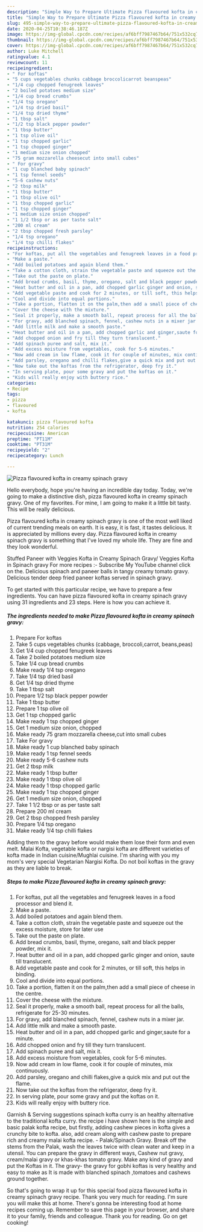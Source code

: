 ```yaml
---
description: "Simple Way to Prepare Ultimate Pizza flavoured kofta in creamy spinach gravy"
title: "Simple Way to Prepare Ultimate Pizza flavoured kofta in creamy spinach gravy"
slug: 495-simple-way-to-prepare-ultimate-pizza-flavoured-kofta-in-creamy-spinach-gravy
date: 2020-04-25T10:38:46.187Z
image: https://img-global.cpcdn.com/recipes/af6bff7987467b64/751x532cq70/pizza-flavoured-kofta-in-creamy-spinach-gravy-recipe-main-photo.jpg
thumbnail: https://img-global.cpcdn.com/recipes/af6bff7987467b64/751x532cq70/pizza-flavoured-kofta-in-creamy-spinach-gravy-recipe-main-photo.jpg
cover: https://img-global.cpcdn.com/recipes/af6bff7987467b64/751x532cq70/pizza-flavoured-kofta-in-creamy-spinach-gravy-recipe-main-photo.jpg
author: Luke Mitchell
ratingvalue: 4.1
reviewcount: 11
recipeingredient:
- " For koftas"
- "5 cups vegetables chunks cabbage broccolicarrot beanspeas"
- "1/4 cup chopped fenugreek leaves"
- "2 boiled potatoes medium size"
- "1/4 cup bread crumbs"
- "1/4 tsp oregano"
- "1/4 tsp dried basil"
- "1/4 tsp dried thyme"
- "1 tbsp salt"
- "1/2 tsp black pepper powder"
- "1 tbsp butter"
- "1 tsp olive oil"
- "1 tsp chopped garlic"
- "1 tsp chopped ginger"
- "1 medium size onion chopped"
- "75 gram mozzarella cheesecut into small cubes"
- " For gravy"
- "1 cup blanched baby spinach"
- "1 tsp fennel seeds"
- "5-6 cashew nuts"
- "2 tbsp milk"
- "1 tbsp butter"
- "1 tbsp olive oil"
- "1 tbsp chopped garlic"
- "1 tsp chopped ginger"
- "1 medium size onion chopped"
- "1 1/2 tbsp or as per taste salt"
- "200 ml cream"
- "2 tbsp chopped fresh parsley"
- "1/4 tsp oregano"
- "1/4 tsp chilli flakes"
recipeinstructions:
- "For koftas, put all the vegetables and fenugreek leaves in a food processor and blend it."
- "Make a paste."
- "Add boiled potatoes and again blend them."
- "Take a cotton cloth, strain the vegetable paste and squeeze out the excess moisture, store for later use"
- "Take out the paste on plate."
- "Add bread crumbs, basil, thyme, oregano, salt and black pepper powder, mix it."
- "Heat butter and oil in a pan, add chopped garlic ginger and onion, saute till translucent."
- "Add vegetable paste and cook for 2 minutes, or till soft, this helps in binding."
- "Cool and divide into equal portions."
- "Take a portion, flatten it on the palm,then add a small piece of cheese in the centre."
- "Cover the cheese with the mixture."
- "Seal it properly, make a smooth ball, repeat process for all the balls, refrigerate for 25-30 minutes."
- "For gravy, add blanched spinach, fennel, cashew nuts in a mixer jar."
- "Add little milk and make a smooth paste."
- "Heat butter and oil in a pan, add chopped garlic and ginger,saute for a minute."
- "Add chopped onion and fry till they turn translucent."
- "Add spinach puree and salt, mix it."
- "Add excess moisture from vegetables, cook for 5-6 minutes."
- "Now add cream in low flame, cook it for couple of minutes, mix continuously."
- "Add parsley, oregano and chilli flakes,give a quick mix and put out the flame."
- "Now take out the koftas from the refrigerator, deep fry it."
- "In serving plate, pour some gravy and put the koftas on it."
- "Kids will really enjoy with buttery rice."
categories:
- Recipe
tags:
- pizza
- flavoured
- kofta

katakunci: pizza flavoured kofta 
nutrition: 254 calories
recipecuisine: American
preptime: "PT11M"
cooktime: "PT31M"
recipeyield: "2"
recipecategory: Lunch

---
```



![Pizza flavoured kofta in creamy spinach gravy](https://img-global.cpcdn.com/recipes/af6bff7987467b64/751x532cq70/pizza-flavoured-kofta-in-creamy-spinach-gravy-recipe-main-photo.jpg)

Hello everybody, hope you're having an incredible day today. Today, we're going to make a distinctive dish, pizza flavoured kofta in creamy spinach gravy. One of my favorites. For mine, I am going to make it a little bit tasty. This will be really delicious.

Pizza flavoured kofta in creamy spinach gravy is one of the most well liked of current trending meals on earth. It is easy, it is fast, it tastes delicious. It is appreciated by millions every day. Pizza flavoured kofta in creamy spinach gravy is something that I've loved my whole life. They are fine and they look wonderful.

Stuffed Paneer with Veggies Kofta in Creamy Spinach Gravy/ Veggies Kofta in Spinach gravy For more recipes :- Subscribe My YouTube channel click on the. Delicious spinach and paneer balls in tangy creamy tomato gravy. Delicious tender deep fried paneer koftas served in spinach gravy.


To get started with this particular recipe, we have to prepare a few ingredients. You can have pizza flavoured kofta in creamy spinach gravy using 31 ingredients and 23 steps. Here is how you can achieve it.

<!--inarticleads1-->

##### The ingredients needed to make Pizza flavoured kofta in creamy spinach gravy:

1. Prepare  For koftas
1. Take 5 cups vegetables chunks (cabbage, broccoli,carrot, beans,peas)
1. Get 1/4 cup chopped fenugreek leaves
1. Take 2 boiled potatoes medium size
1. Take 1/4 cup bread crumbs
1. Make ready 1/4 tsp oregano
1. Take 1/4 tsp dried basil
1. Get 1/4 tsp dried thyme
1. Take 1 tbsp salt
1. Prepare 1/2 tsp black pepper powder
1. Take 1 tbsp butter
1. Prepare 1 tsp olive oil
1. Get 1 tsp chopped garlic
1. Make ready 1 tsp chopped ginger
1. Get 1 medium size onion, chopped
1. Make ready 75 gram mozzarella cheese,cut into small cubes
1. Take  For gravy
1. Make ready 1 cup blanched baby spinach
1. Make ready 1 tsp fennel seeds
1. Make ready 5-6 cashew nuts
1. Get 2 tbsp milk
1. Make ready 1 tbsp butter
1. Make ready 1 tbsp olive oil
1. Make ready 1 tbsp chopped garlic
1. Make ready 1 tsp chopped ginger
1. Get 1 medium size onion, chopped
1. Take 1 1/2 tbsp or as per taste salt
1. Prepare 200 ml cream
1. Get 2 tbsp chopped fresh parsley
1. Prepare 1/4 tsp oregano
1. Make ready 1/4 tsp chilli flakes


Adding them to the gravy before would make them lose their form and even melt. Malai Kofta, vegetable kofta or nargisi kofta are different varieties of kofta made in Indian cuisine/Mughlai cuisine. I&#39;m sharing with you my mom&#39;s very special Vegetarian Nargisi Kofta. Do not boil koftas in the gravy as they are liable to break. 

<!--inarticleads2-->

##### Steps to make Pizza flavoured kofta in creamy spinach gravy:

1. For koftas, put all the vegetables and fenugreek leaves in a food processor and blend it.
1. Make a paste.
1. Add boiled potatoes and again blend them.
1. Take a cotton cloth, strain the vegetable paste and squeeze out the excess moisture, store for later use
1. Take out the paste on plate.
1. Add bread crumbs, basil, thyme, oregano, salt and black pepper powder, mix it.
1. Heat butter and oil in a pan, add chopped garlic ginger and onion, saute till translucent.
1. Add vegetable paste and cook for 2 minutes, or till soft, this helps in binding.
1. Cool and divide into equal portions.
1. Take a portion, flatten it on the palm,then add a small piece of cheese in the centre.
1. Cover the cheese with the mixture.
1. Seal it properly, make a smooth ball, repeat process for all the balls, refrigerate for 25-30 minutes.
1. For gravy, add blanched spinach, fennel, cashew nuts in a mixer jar.
1. Add little milk and make a smooth paste.
1. Heat butter and oil in a pan, add chopped garlic and ginger,saute for a minute.
1. Add chopped onion and fry till they turn translucent.
1. Add spinach puree and salt, mix it.
1. Add excess moisture from vegetables, cook for 5-6 minutes.
1. Now add cream in low flame, cook it for couple of minutes, mix continuously.
1. Add parsley, oregano and chilli flakes,give a quick mix and put out the flame.
1. Now take out the koftas from the refrigerator, deep fry it.
1. In serving plate, pour some gravy and put the koftas on it.
1. Kids will really enjoy with buttery rice.


Garnish &amp; Serving suggestions spinach kofta curry is an healthy alternative to the traditional kofta curry. the recipe i have shown here is the simple and basic palak kofta recipe, but firstly, adding cashew pieces in kofta gives a crunchy bite to kofta. also, add cream along with cashew paste to prepare rich and creamy malai kofta recipe. - Palak/Spinach Gravy. Break off the stems from the Palak, wash the leaves twice with clean water and keep in a utensil. You can prepare the gravy in different ways, Cashew nut gravy, cream/malai gravy or khas-khas tomato gravy. Make any kind of gravy and put the Koftas in it. The gravy- the gravy for gobhi koftas is very healthy and easy to make as It is made with blanched spinach ,tomatoes and cashews ground together. 

So that's going to wrap it up for this special food pizza flavoured kofta in creamy spinach gravy recipe. Thank you very much for reading. I'm sure you will make this at home. There's gonna be interesting food at home recipes coming up. Remember to save this page in your browser, and share it to your family, friends and colleague. Thank you for reading. Go on get cooking!
